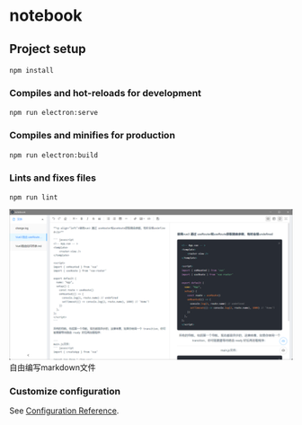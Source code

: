 # notebook

## Project setup
```
npm install
```

### Compiles and hot-reloads for development
```
npm run electron:serve
```

### Compiles and minifies for production
```
npm run electron:build
```

### Lints and fixes files
```
npm run lint
```
![img.png](img.png)
自由编写markdown文件
### Customize configuration
See [Configuration Reference](https://cli.vuejs.org/config/).
